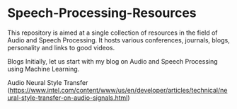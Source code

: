 # Speech-Processing-Resources
This repository is aimed at a single collection of resources in the field of Audio and Speech Processing. It hosts various conferences, journals, blogs, personality and links to good videos.

Blogs
Initially, let us start with my blog on Audio and Speech Processing using Machine Learning.

Audio Neural Style Transfer (https://www.intel.com/content/www/us/en/developer/articles/technical/neural-style-transfer-on-audio-signals.html)
